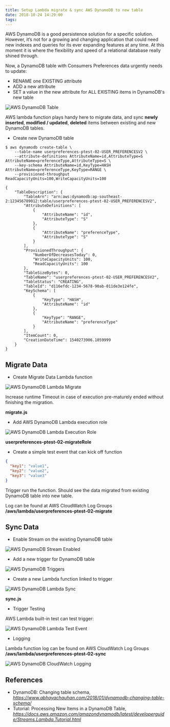 ```yaml
---
title: Setup Lambda migrate & sync AWS DynamoDB to new table
date: 2018-10-24 14:29:00
tags:
---
```


AWS DynamoDB is a good persistence solution for a specific solution. However, it’s not for a growing and changing application that could need new indexes and queries for its ever expanding features at any time. At this moment it is where the flexibility and speed of a relational database really shined through.

Now, a DynamoDB table with Consumers Preferences data urgently needs to update:

- RENAME one EXISTING attribute
- ADD a new attribute
- SET a value in the new attribute for ALL EXISTING items in DynamoDB's new table

![AWS DynamoDB Table](/blog/img/DynamoDB%20Table.png "AWS DynamoDB Table")

AWS lambda function plays handy here to migrate data, and sync **newly inserted**, **modified / updated**, **deleted** items between existing and new DynamoDB tables.

- Create new DynamoDB table

```console
$ aws dynamodb create-table \
    --table-name userpreferences-ptest-02-USER_PREFERENCESV2 \
    --attribute-definitions AttributeName=id,AttributeType=S AttributeName=preferenceType,AttributeType=S \
    --key-schema AttributeName=id,KeyType=HASH  AttributeName=preferenceType,KeyType=RANGE \
    --provisioned-throughput ReadCapacityUnits=100,WriteCapacityUnits=100

{
    "TableDescription": {
        "TableArn": "arn:aws:dynamodb:ap-southeast-2:123456789012:table/userpreferences-ptest-02-USER_PREFERENCESV2",
        "AttributeDefinitions": [
            {
                "AttributeName": "id",
                "AttributeType": "S"
            },
            {
                "AttributeName": "preferenceType",
                "AttributeType": "S"
            }
        ],
        "ProvisionedThroughput": {
            "NumberOfDecreasesToday": 0,
            "WriteCapacityUnits": 100,
            "ReadCapacityUnits": 100
        },
        "TableSizeBytes": 0,
        "TableName": "userpreferences-ptest-02-USER_PREFERENCESV2",
        "TableStatus": "CREATING",
        "TableId": "d116efdc-1234-5678-90ab-011de3e124fe",
        "KeySchema": [
            {
                "KeyType": "HASH",
                "AttributeName": "id"
            },
            {
                "KeyType": "RANGE",
                "AttributeName": "preferenceType"
            }
        ],
        "ItemCount": 0,
        "CreationDateTime": 1540273906.1059999
    }
}
```

Migrate Data
------------

- Create Migrate Data Lambda function

![AWS DynamoDB Lambda Migrate](/blog/img/DynamoDB%20Lambda%20Migrate.png "AWS DynamoDB Lambda Migrate")

Increase runtime Timeout in case of execution pre-maturely ended without finishing the migration.

**migrate.js**

<script src="https://gist.github.com/TerrenceMiao/1a35793e951786b3fb8998e7d067bb0e.js"></script>

- Add AWS DynamoDB Lambda execution role

![AWS DynamoDB Lambda Execution Role](/blog/img/DynamoDB%20Lambda%20Role.png "AWS DynamoDB Lambda Execution Role")

**userpreferences-ptest-02-migrateRole**

<script src="https://gist.github.com/TerrenceMiao/efc13c16267430ee867b239a11fdc486.js"></script>

- Create a simple test event that can kick off function

```json
{
  "key1": "value1",
  "key2": "value2",
  "key3": "value3"
}
```

Trigger run the function. Should see the data migrated from existing DynamoDB table into new table.

Log can be found at AWS CloudWatch Log Groups **/aws/lambda/userpreferences-ptest-02-migrate**

Sync Data
---------

- Enable Stream on the existing DynamoDB table

![AWS DynamoDB Stream Enabled](/blog/img/DynamoDB%20Stream%20Enabled.png "AWS DynamoDB Stream Enabled")

- Add a new trigger for DynamoDB table

![AWS DynamoDB Triggers](/blog/img/DynamoDB%20Triggers.png "AWS DynamoDB Triggers")

- Create a new Lambda function linked to trigger

![AWS DynamoDB Lambda Sync](/blog/img/DynamoDB%20Lambda%20Sync.png "AWS DynamoDB Lambda Sync")

**sync.js**

<script src="https://gist.github.com/TerrenceMiao/7346fc986e3b7999ef205dde6f203eaa.js"></script>

- Trigger Testing

AWS Lambda built-in test can test trigger:

![AWS DynamoDB Lambda Test Event](/blog/img/DynamoDB%20Lambda%20Test%20Event.png "AWS DynamoDB Lambda Test Event")

<script src="https://gist.github.com/TerrenceMiao/f0c9b24265143d03e23e83787a7a102a.js"></script>

- Logging

Lambda function log can be found on AWS CloudWatch Log Groups **/aws/lambda/userpreferences-ptest-02-sync**

![AWS DynamoDB CloudWatch Logging](/blog/img/DynamoDB%20CloudWatch%20Logging.png "AWS DynamoDB CloudWatch Logging")

References
----------

- DynamoDB: Changing table schema, _https://www.abhayachauhan.com/2018/01/dynamodb-changing-table-schema/_
- Tutorial: Processing New Items in a DynamoDB Table, _https://docs.aws.amazon.com/amazondynamodb/latest/developerguide/Streams.Lambda.Tutorial.html_
